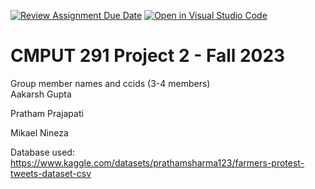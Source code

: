 [![Review Assignment Due Date](https://classroom.github.com/assets/deadline-readme-button-24ddc0f5d75046c5622901739e7c5dd533143b0c8e959d652212380cedb1ea36.svg)](https://classroom.github.com/a/WaxloQed)
[![Open in Visual Studio Code](https://classroom.github.com/assets/open-in-vscode-718a45dd9cf7e7f842a935f5ebbe5719a5e09af4491e668f4dbf3b35d5cca122.svg)](https://classroom.github.com/online_ide?assignment_repo_id=13005398&assignment_repo_type=AssignmentRepo)
# CMPUT 291 Project 2 - Fall 2023  
Group member names and ccids (3-4 members)  
Aakarsh Gupta

Pratham Prajapati

Mikael Nineza

Database used: https://www.kaggle.com/datasets/prathamsharma123/farmers-protest-tweets-dataset-csv

